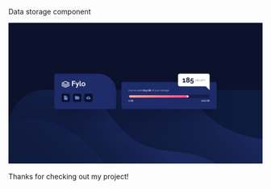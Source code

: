 Data storage component

![Design preview for the Fylo data storage component coding challenge](./images/design.jpg)

Thanks for checking out my project!